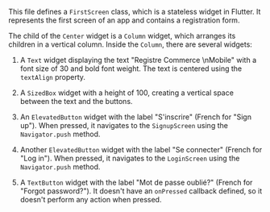 
This file defines a `FirstScreen` class, which is a stateless widget in Flutter. It represents the first screen of an app and contains a registration form.


The child of the `Center` widget is a `Column` widget, which arranges its children in a vertical column. Inside the `Column`, there are several widgets:

1. A `Text` widget displaying the text "Registre Commerce \nMobile" with a font size of 30 and bold font weight. The text is centered using the `textAlign` property.

2. A `SizedBox` widget with a height of 100, creating a vertical space between the text and the buttons.

3. An `ElevatedButton` widget with the label "S'inscrire" (French for "Sign up"). When pressed, it navigates to the `SignupScreen` using the `Navigator.push` method.

4. Another `ElevatedButton` widget with the label "Se connecter" (French for "Log in"). When pressed, it navigates to the `LoginScreen` using the `Navigator.push` method.

5. A `TextButton` widget with the label "Mot de passe oublié?" (French for "Forgot password?"). It doesn't have an `onPressed` callback defined, so it doesn't perform any action when pressed.
